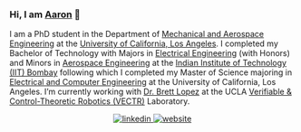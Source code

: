 ### Hi, I am [Aaron](https://sites.google.com/view/aaronjs/) 👋

<!--
Here are some ideas to get you started:  
- 🔭 I’m currently working on ...
- 🌱 I’m currently learning ...
- 👯 I’m looking to collaborate on ...
- 🤔 I’m looking for help with ...
- 💬 Ask me about ...
- 📫 How to reach me: ...
- 😄 Pronouns: ...
- ⚡ Fun fact: ...

<div align="center">
<a href="https://www.quora.com/profile/Aaron-John-Sabu" target="_blank">
<img src=https://img.shields.io/badge/quora-%2300acee.svg?&style=for-the-badge&logo=quora&logoColor=white&labelColor=a82400&color=a82400 alt=quora style="margin-bottom: 5px;" />
</a>
<a href="https://twitter.com/AaronJS_Thevel" target="_blank">
<img src=https://img.shields.io/badge/twitter-%2300acee.svg?&style=for-the-badge&logo=twitter&logoColor=white&labelColor=00acee&color=00acee alt=twitter style="margin-bottom: 5px;" />
</a>
</div>
-->

I am a PhD student in the Department of [Mechanical and Aerospace Engineering](https://www.mae.ucla.edu/) at the [University of California, Los Angeles](https://www.ucla.edu/). I completed my Bachelor of Technology with Majors in [Electrical Engineering](https://www.ee.iitb.ac.in/) (with Honors) and Minors in [Aerospace Engineering](https://www.aero.iitb.ac.in/home/) at the [Indian Institute of Technology (IIT) Bombay](https://www.iitb.ac.in/) following which I completed my Master of Science majoring in [Electrical and Computer Engineering](https://www.ee.ucla.edu/) at the University of California, Los Angeles. I’m currently working with [Dr. Brett Lopez](https://samueli.ucla.edu/people/brett-lopez/) at the UCLA [Verifiable & Control-Theoretic Robotics (VECTR)](https://github.com/vectr-ucla) Laboratory.  

<div align="center">
<a href="https://www.linkedin.com/in/aaron-john-sabu/" target="_blank">
<img src=https://img.shields.io/badge/linkedin-%231E77B5.svg?&style=for-the-badge&logo=linkedin&logoColor=white&labelColor=0e76a8&color=0e76a8  alt=linkedin style="margin-bottom: 5px;" />
</a>
<a href="https://sites.google.com/view/aaronjs/" target="_blank">
<img src=https://img.shields.io/badge/website-000000?style=for-the-badge&logo=About.me&logoColor=white alt=website style="margin-bottom: 5px;" />
</a>
</div>

<!--
The following repositories contain all public and shareable files from my undergraduate studies in [Electrical Engineering at IIT Bombay](https://www.ee.iitb.ac.in/web/academics/curriculum/btechnew):  
- [Fall 2017](https://github.com/aaronjohnsabu1999/IITB-EE-Sem01)
- [Spring 2018](https://github.com/aaronjohnsabu1999/IITB-EE-Sem02)
- [Fall 2018](https://github.com/aaronjohnsabu1999/IITB-EE-Sem03)
- [Spring 2019](https://github.com/aaronjohnsabu1999/IITB-EE-Sem04)
- [Fall 2019](https://github.com/aaronjohnsabu1999/IITB-EE-Sem05)
- [Spring 2020](https://github.com/aaronjohnsabu1999/IITB-EE-Sem06)
- [Fall 2020](https://github.com/aaronjohnsabu1999/IITB-EE-Sem07)
- [Spring 2021](https://github.com/aaronjohnsabu1999/IITB-EE-Sem08)  

The following repositories contain files pertaining to projects and labwork from courses as part of my undergraduate studies:
- [Scalable Techniques for Autonomous Construction of a Paraboloidal Space Telescope in an Elliptic Orbit](https://github.com/aaronjohnsabu1999/tethered-self-assembly-AD2021) (EE 492: BTech Project II)
- [ROS (Robot Operating System) Lab Assignments](https://github.com/aaronjohnsabu1999/Mobile-Robotics-SC635) (SC 635: Advanced Topics in Mobile Robotics)
- [Path Planning using Parallel Computing](https://github.com/aaronjohnsabu1999/Path-Planner-ME766) (ME 766: High Performance Scientific Computing)
- [Localization using Mobile Wireless Sensor Networks](https://github.com/aaronjohnsabu1999/Localization-using-WSNs) (EE 617: Sensors in Instrumentation)
- [Pick-and-Sort SCARA (RRP) Robotic Arm](https://github.com/aaronjohnsabu1999/SCARA-ME604) (ME 604: Robotics)
- [Space Mission Assignment on the TDO (1,2) missions and Atlas V (551)](https://github.com/aaronjohnsabu1999/Space-Mission-AE240) (AE 240: Spaceflight Mechanics)
- [Parallel Computing Assignments on OpenMP, MPI, and CUDA](https://github.com/aaronjohnsabu1999/Parallel-Computing-ME766) (ME 766: High Performance Scientific Computing)
- [Bandits all around me, MDPs for a Purpose, Windy Gridworld](https://github.com/aaronjohnsabu1999/Intelligent-Agents-CS747) (CS 747: Foundations of Intelligent and Learning Agents)
- [Bluetooth-controller XY Precision Stage](https://github.com/aaronjohnsabu1999/XY-Stage-ME6102) (ME6102: Design of Mechatronic Systems)
- [Simulation of a Flexible Double Pendulum on Matlab](https://github.com/aaronjohnsabu1999/Flexible-Double-Pendulum) (ME6102: Design of Mechatronic Systems)
- [PID Control using XEP100](https://github.com/aaronjohnsabu1999/XEP100_PID) (ME6102: Design of Mechatronic Systems)
- [Labwork (Assembly, Embedded C)](https://github.com/aaronjohnsabu1999/microP-EE337) (EE 337: Microprocessors Lab)
- [The Design of an Operational Amplifier](https://github.com/aaronjohnsabu1999/OpAmp-Design-EE204) (EE 204: Analog Devices)
- [Variation of Intrinsic Impedance in Graphite and Diamond](https://github.com/aaronjohnsabu1999/Intrinsic-Impedance-EE301) (EE 301: Electromagnetic Waves)
- [1 Hz MM:SS Digital Stopwatch](https://github.com/aaronjohnsabu1999/tiktiktok-EE112) (EE 112: Introduction to Electronics)

The following repositories contain files pertaining to other projects. Not all of them are complete and feel free to contribute:
- [Agrobot Design Innovation Challenge](https://github.com/aaronjohnsabu1999/Agrobot-TechMeet2021) (Inter-IIT Tech Meet 9.0, IIT Guwahati, 2021)
- [The Multi-Book Advanced Bible (mBAB) Search Application](https://github.com/aaronjohnsabu1999/mBAB) (Hobby Project 2020)
- [Databases of the English versions of the Holy Bible](https://github.com/aaronjohnsabu1999/bible-databases) (Part of mBAB)
- [Sudoku Solver - Block Printer](https://github.com/aaronjohnsabu1999/sudoku-solver-itsp-2018) (Institute Technical Summer Project 2018)
- [Catoms: Programmable Matter using Quasi-Spherical blocks](https://github.com/aaronjohnsabu1999/Quasi-Spherical-Catoms) (Hobby Project 2019, adopted from [previous research](https://projects.femto-st.fr/programmable-matter/geometrical-study-quasi-spherical-module-building-programmable-matter))
- [Legobot: Programmable Matter using Lego blocks](https://github.com/aaronjohnsabu1999/Legobot) (Hobby Project 2019)
- [obstaBot: An HTML Implementation of Point Mass ROS Robots](https://github.com/aaronjohnsabu1999/obstaBot) (Hobby Project 2020)
- [TKayTint: A simple Graphics Editor on Tkinter](https://github.com/aaronjohnsabu1999/TKayTint) (Hobby Project 2020)
- [tk2NN: k-Nearest Neighbors (kNN) Algorithm in Tkinter](https://github.com/aaronjohnsabu1999/tk2NN) (Hobby Project 2020)
- [The Mechanical Design of a Tensegrity-based Pen Stand](https://github.com/aaronjohnsabu1999/tensegrity-stand) (Hobby Project 2020)
- [The Mechanical Design and Analysis of a Flexible Pendulum](https://github.com/aaronjohnsabu1999/Flexible-Pendulum) (Hobby Project 2020)
- [Number detection using Neural Networks on the MNIST database](https://github.com/aaronjohnsabu1999/basicMNIST) (Coursera Project 2020)
- [A Random (and incomplete) Collection of OpenCV Practice Codes](https://github.com/aaronjohnsabu1999/OpenCV-Practice) (Just random, as the name suggests)
- [Other Random Practice Codes](https://github.com/aaronjohnsabu1999/Random-Programming-101) (Just random, as the name suggests)

The following repositories contain files pertaining to projects, labwork and examinations from online courses (Summer of 2020):
- [Deep Learning Specialization (deeplearning.ai)](https://github.com/aaronjohnsabu1999/Deep-Learning-Specialization)
- [Introduction to Computation Thinking and Data Science (MITx 6.00.2x)](https://github.com/aaronjohnsabu1999/MITx_6.00.2x)
- [Introduction to Computer Science and Programming using Python (MITx 6.00.1x)](https://github.com/aaronjohnsabu1999/MITx_6.00.1x)
- [Machine Learning (Stanford University)](https://github.com/aaronjohnsabu1999/Machine-Learning)
- [Introduction to Tensorflow for Artificial, Machine Learning, and Deep Learning (deeplearning.ai)](https://github.com/aaronjohnsabu1999/tf_dl.ai_Coursera)
-->
